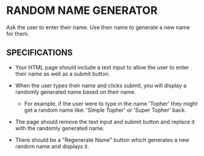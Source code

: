 # RANDOM NAME GENERATOR
Ask the user to enter their name. Use their name to generate a new name for them.

## SPECIFICATIONS
  * Your HTML page should include a text input to allow the user to enter their name as well as a submit button.

  * When the user types their name and clicks submit, you will display a randomly generated name based on their name.

      * For example, if the user were to type in the name 'Topher' they might get a random name like: 'Simple Topher' or 'Super Topher' back.

  * The page should remove the text input and submit button and replace it with the randomly generated name.

  * There should be a "Regenerate Name" button which generates a new random name and displays it.
